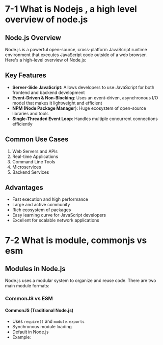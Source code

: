 # 7-1 What is Nodejs , a high level overview of node.js
## Node.js Overview

Node.js is a powerful open-source, cross-platform JavaScript runtime environment that executes JavaScript code outside of a web browser. Here's a high-level overview of Node.js:

## Key Features

- **Server-Side JavaScript**: Allows developers to use JavaScript for both frontend and backend development
- **Event-Driven & Non-Blocking**: Uses an event-driven, asynchronous I/O model that makes it lightweight and efficient
- **NPM (Node Package Manager)**: Huge ecosystem of open-source libraries and tools
- **Single-Threaded Event Loop**: Handles multiple concurrent connections efficiently

## Common Use Cases

1. Web Servers and APIs
2. Real-time Applications
3. Command Line Tools
4. Microservices
5. Backend Services

## Advantages

- Fast execution and high performance
- Large and active community
- Rich ecosystem of packages
- Easy learning curve for JavaScript developers
- Excellent for scalable network applications
# 7-2 What is module, commonjs vs esm
## Modules in Node.js

Node.js uses a modular system to organize and reuse code. There are two main module formats:

### CommonJS vs ESM

#### CommonJS (Traditional Node.js)
- Uses `require()` and `module.exports`
- Synchronous module loading
- Default in Node.js
- Example:
